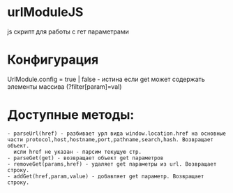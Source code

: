# urlModuleJS
js скрипт для работы с гет параметрами

# Конфигурация 
UrlModule.config = true | false - истина если get может содержать элементы массива (?filter[param]=val)

# Доступные методы:
	- parseUrl(href) - разбивает урл вида window.location.href на основные части protocol,host,hostname,port,pathname,search,hash. Возвращает объект.
	  исли href не указан - парсим текущую стр.
	- parseGet(get) - возвращает объект get параметров
	- removeGet(params,href) - удаляет get параметры из url. Возвращает строку.
	- addGet(href,param,value) - добавляет get параметр. Возвращает строку.
